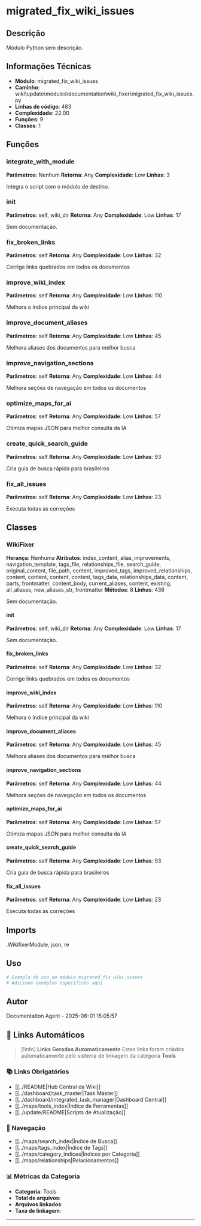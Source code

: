 # migrated_fix_wiki_issues

## Descrição

Módulo Python sem descrição.

## Informações Técnicas

- **Módulo**: migrated_fix_wiki_issues
- **Caminho**: wiki\update\modules\documentation\wiki_fixer\migrated_fix_wiki_issues.py
- **Linhas de código**: 483
- **Complexidade**: 22.00
- **Funções**: 9
- **Classes**: 1

## Funções

### integrate_with_module

**Parâmetros**: Nenhum
**Retorna**: Any
**Complexidade**: Low
**Linhas**: 3

Integra o script com o módulo de destino.

### __init__

**Parâmetros**: self, wiki_dir
**Retorna**: Any
**Complexidade**: Low
**Linhas**: 17

Sem documentação.

### fix_broken_links

**Parâmetros**: self
**Retorna**: Any
**Complexidade**: Low
**Linhas**: 32

Corrige links quebrados em todos os documentos

### improve_wiki_index

**Parâmetros**: self
**Retorna**: Any
**Complexidade**: Low
**Linhas**: 110

Melhora o índice principal da wiki

### improve_document_aliases

**Parâmetros**: self
**Retorna**: Any
**Complexidade**: Low
**Linhas**: 45

Melhora aliases dos documentos para melhor busca

### improve_navigation_sections

**Parâmetros**: self
**Retorna**: Any
**Complexidade**: Low
**Linhas**: 44

Melhora seções de navegação em todos os documentos

### optimize_maps_for_ai

**Parâmetros**: self
**Retorna**: Any
**Complexidade**: Low
**Linhas**: 57

Otimiza mapas JSON para melhor consulta da IA

### create_quick_search_guide

**Parâmetros**: self
**Retorna**: Any
**Complexidade**: Low
**Linhas**: 93

Cria guia de busca rápida para brasileiros

### fix_all_issues

**Parâmetros**: self
**Retorna**: Any
**Complexidade**: Low
**Linhas**: 23

Executa todas as correções

## Classes

### WikiFixer

**Herança**: Nenhuma
**Atributos**: index_content, alias_improvements, navigation_template, tags_file, relationships_file, search_guide, original_content, file_path, content, improved_tags, improved_relationships, content, content, content, content, tags_data, relationships_data, content, parts, frontmatter, content_body, current_aliases, content, existing, all_aliases, new_aliases_str, frontmatter
**Métodos**: 8
**Linhas**: 436

Sem documentação.

#### __init__

**Parâmetros**: self, wiki_dir
**Retorna**: Any
**Complexidade**: Low
**Linhas**: 17

Sem documentação.

#### fix_broken_links

**Parâmetros**: self
**Retorna**: Any
**Complexidade**: Low
**Linhas**: 32

Corrige links quebrados em todos os documentos

#### improve_wiki_index

**Parâmetros**: self
**Retorna**: Any
**Complexidade**: Low
**Linhas**: 110

Melhora o índice principal da wiki

#### improve_document_aliases

**Parâmetros**: self
**Retorna**: Any
**Complexidade**: Low
**Linhas**: 45

Melhora aliases dos documentos para melhor busca

#### improve_navigation_sections

**Parâmetros**: self
**Retorna**: Any
**Complexidade**: Low
**Linhas**: 44

Melhora seções de navegação em todos os documentos

#### optimize_maps_for_ai

**Parâmetros**: self
**Retorna**: Any
**Complexidade**: Low
**Linhas**: 57

Otimiza mapas JSON para melhor consulta da IA

#### create_quick_search_guide

**Parâmetros**: self
**Retorna**: Any
**Complexidade**: Low
**Linhas**: 93

Cria guia de busca rápida para brasileiros

#### fix_all_issues

**Parâmetros**: self
**Retorna**: Any
**Complexidade**: Low
**Linhas**: 23

Executa todas as correções

## Imports

.WikifixerModule, json, re

## Uso

```python
# Exemplo de uso do módulo migrated_fix_wiki_issues
# Adicione exemplos específicos aqui
```

## Autor

Documentation Agent - 2025-08-01 15:05:57

## 🔗 **Links Automáticos**

> [!info] **Links Gerados Automaticamente**
> Estes links foram criados automaticamente pelo sistema de linkagem da categoria **Tools**

### **📚 Links Obrigatórios**
- [[../README|Hub Central da Wiki]]
- [[../dashboard/task_master|Task Master]]
- [[../dashboard/integrated_task_manager|Dashboard Central]]
- [[../maps/tools_index|Índice de Ferramentas]]
- [[../update/README|Scripts de Atualização]]

### **🧭 Navegação**
- [[../maps/search_index|Índice de Busca]]
- [[../maps/tags_index|Índice de Tags]]
- [[../maps/category_indices|Índices por Categoria]]
- [[../maps/relationships|Relacionamentos]]

### **📊 Métricas da Categoria**
- **Categoria**: Tools
- **Total de arquivos**: <!-- Contador automático -->
- **Arquivos linkados**: <!-- Contador automático -->
- **Taxa de linkagem**: <!-- Percentual automático -->

---

